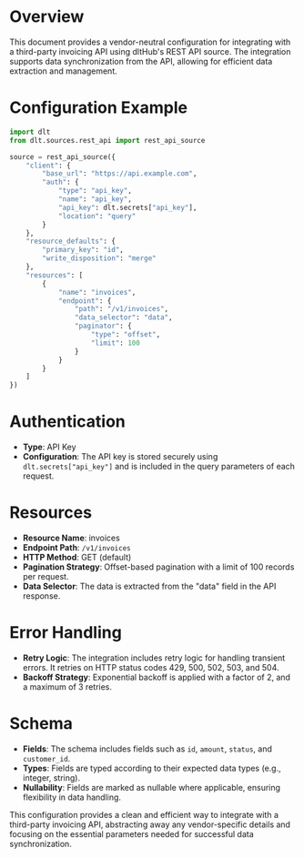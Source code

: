 # Overview

This document provides a vendor-neutral configuration for integrating with a third-party invoicing API using dltHub's REST API source. The integration supports data synchronization from the API, allowing for efficient data extraction and management.

# Configuration Example

```python
import dlt
from dlt.sources.rest_api import rest_api_source

source = rest_api_source({
    "client": {
        "base_url": "https://api.example.com",
        "auth": {
            "type": "api_key",
            "name": "api_key",
            "api_key": dlt.secrets["api_key"],
            "location": "query"
        }
    },
    "resource_defaults": {
        "primary_key": "id",
        "write_disposition": "merge"
    },
    "resources": [
        {
            "name": "invoices",
            "endpoint": {
                "path": "/v1/invoices",
                "data_selector": "data",
                "paginator": {
                    "type": "offset",
                    "limit": 100
                }
            }
        }
    ]
})
```

# Authentication

- **Type**: API Key
- **Configuration**: The API key is stored securely using `dlt.secrets["api_key"]` and is included in the query parameters of each request.

# Resources

- **Resource Name**: invoices
- **Endpoint Path**: `/v1/invoices`
- **HTTP Method**: GET (default)
- **Pagination Strategy**: Offset-based pagination with a limit of 100 records per request.
- **Data Selector**: The data is extracted from the "data" field in the API response.

# Error Handling

- **Retry Logic**: The integration includes retry logic for handling transient errors. It retries on HTTP status codes 429, 500, 502, 503, and 504.
- **Backoff Strategy**: Exponential backoff is applied with a factor of 2, and a maximum of 3 retries.

# Schema

- **Fields**: The schema includes fields such as `id`, `amount`, `status`, and `customer_id`.
- **Types**: Fields are typed according to their expected data types (e.g., integer, string).
- **Nullability**: Fields are marked as nullable where applicable, ensuring flexibility in data handling.

This configuration provides a clean and efficient way to integrate with a third-party invoicing API, abstracting away any vendor-specific details and focusing on the essential parameters needed for successful data synchronization.